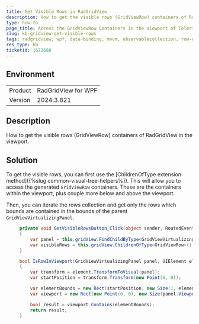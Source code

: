 ```yaml
---
title: Get Visible Rows in RadGridView
description: How to get the visible rows (GridViewRow) containers of RadGridView in the viewport.
type: how-to
page_title: Access the GridViewRow Containers in the Viewport of Telerik DataGrid
slug: kb-gridview-get-visible-rows
tags: radgridview, wpf, data-binding, mvvm, observablecollection, row-data
res_type: kb
ticketid: 1672688
---
```


## Environment

<table>
<tbody>
<tr>
<td>Product</td>
<td>RadGridView for WPF</td>
</tr>
<tr>
<td>Version</td>
<td>2024.3.821</td>
</tr>
</tbody>
</table>

## Description

How to get the visible rows (GridViewRow) containers of RadGridView in the viewport.

## Solution

To get the visible rows, you can first use the [ChildrenOfType<T> extension method]({%slug common-visual-tree-helpers%}). This will allow you to access the generated `GridViewRow` containers. These are the containers within the viewport, plus couple more below and above the viewport. 

Then, you can iterate the rows collection and get only the rows which bounds are contained in the bounds of the parent `GridViewVirtualizingPanel`.


```C#
	 private void GetVisibleRowsButton_Click(object sender, RoutedEventArgs e)
	 {
		 var panel = this.gridView.FindChildByType<GridViewVirtualizingPanel>();
		 var visibleRows = this.gridView.ChildrenOfType<GridViewRow>().Where(row => IsRowInViewport(panel, row));            
	 }

	 bool IsRowInViewport(GridViewVirtualizingPanel panel, UIElement element)
	 {
		 var transform = element.TransformToVisual(panel);
		 var startPosition = transform.Transform(new Point(0, 0));

		 var elementBounds = new Rect(startPosition, new Size(1, element.DesiredSize.Height));
		 var viewport = new Rect(new Point(0, 0), new Size(panel.ViewportWidth, panel.ViewportHeight));

		 bool result = viewport.Contains(elementBounds);
		 return result;
	 }
```

